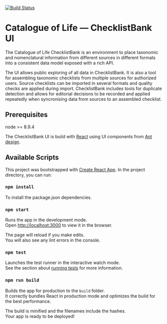 [![Build Status](https://builds.gbif.org/job/col-clearinghouse-ui/badge/icon)](https://builds.gbif.org/job/col-clearinghouse-ui/)

# Catalogue of Life — ChecklistBank UI

The Catalogue of Life ChecklistBank is an environment to place taxonomic and nomenclatural information from different sources in different formats into a consistent data model exposed with a rich API.

The UI allows public exploring of all data in ChecklistBank. It is also a tool for assembling taxonomic checklists from multiple sources for authorized users. Source checklists can be imported in several formats and quality checks are applied during import. ChecklistBank includes tools for duplicate detection and allows for editorial decisions to be recorded and applied repeatedly when syncronising data from sources to an assembled checklist.

## Prerequisites

node >= 8.9.4

The ChecklistBank UI is build with [React](https://reactjs.org/) using UI components from [Ant design](https://ant.design/).

## Available Scripts
This project was bootstrapped with [Create React App](https://github.com/facebookincubator/create-react-app).
In the project directory, you can run:

### `npm install`
To install the package.json dependencies.

### `npm start`

Runs the app in the development mode.<br>
Open [http://localhost:3000](http://localhost:3000) to view it in the browser.

The page will reload if you make edits.<br>
You will also see any lint errors in the console.

### `npm test`

Launches the test runner in the interactive watch mode.<br>
See the section about [running tests](#running-tests) for more information.

### `npm run build`

Builds the app for production to the `build` folder.<br>
It correctly bundles React in production mode and optimizes the build for the best performance.

The build is minified and the filenames include the hashes.<br>
Your app is ready to be deployed!
